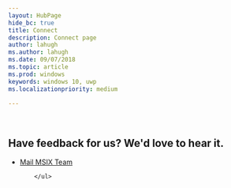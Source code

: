 ```yaml
---
layout: HubPage
hide_bc: true
title: Connect
description: Connect page 
author: lahugh
ms.author: lahugh
ms.date: 09/07/2018
ms.topic: article
ms.prod: windows
keywords: windows 10, uwp
ms.localizationpriority: medium

---
```


<br>


 <div class="container centered pageFooter">
        <h2>Have feedback for us? We'd love to hear it.</h2>
        <ul class="links">
           <li>
                <a href="mailto:MSIXWebsiteFeedback@service.microsoft.com">
                    Mail MSIX Team
                </a>
            </li>
            
        </ul>
</div>

